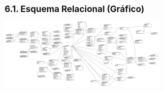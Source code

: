 # 6.1. Esquema Relacional (Gráfico)

![Diagrama Entidad Relación](../Imagenes/Modelo_Relacional.png)
